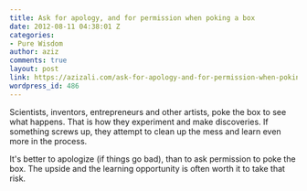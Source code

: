 ```yaml
---
title: Ask for apology, and for permission when poking a box
date: 2012-08-11 04:38:01 Z
categories:
- Pure Wisdom
author: aziz
comments: true
layout: post
link: https://azizali.com/ask-for-apology-and-for-permission-when-poking-a-box/
wordpress_id: 486
---
```


Scientists, inventors, entrepreneurs and other artists, poke the box to see what happens. That is how they experiment and make discoveries. If something screws up, they attempt to clean up the mess and learn even more in the process. 

It's better to apologize (if things go bad), than to ask permission to poke the box. The upside and the learning opportunity is often worth it to take that risk. 
